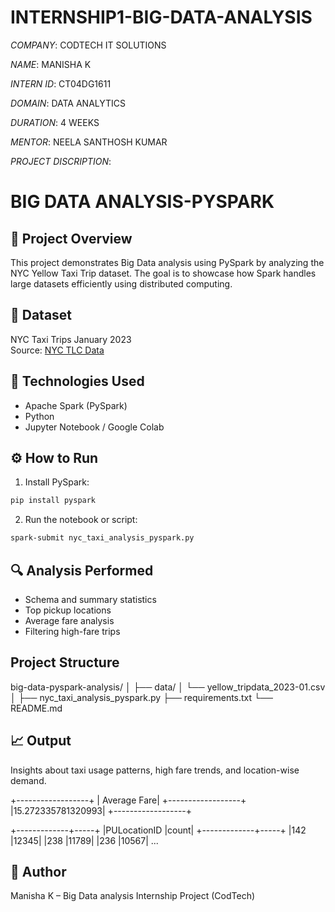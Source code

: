 # INTERNSHIP1-BIG-DATA-ANALYSIS

*COMPANY*: CODTECH IT SOLUTIONS

*NAME*: MANISHA K

*INTERN ID*: CT04DG1611

*DOMAIN*: DATA ANALYTICS

*DURATION*: 4 WEEKS

*MENTOR*: NEELA SANTHOSH KUMAR

*PROJECT DISCRIPTION*:

# BIG DATA ANALYSIS-PYSPARK

## 📌 Project Overview
This project demonstrates Big Data analysis using PySpark by analyzing the NYC Yellow Taxi Trip dataset. The goal is to showcase how Spark handles large datasets efficiently using distributed computing.

## 📂 Dataset
NYC Taxi Trips January 2023  
Source: [NYC TLC Data](https://www.nyc.gov/site/tlc/about/tlc-trip-record-data.page)

## 🧪 Technologies Used
- Apache Spark (PySpark)
- Python
- Jupyter Notebook / Google Colab

## ⚙️ How to Run
1. Install PySpark:
```bash
pip install pyspark
```

2. Run the notebook or script:
```bash
spark-submit nyc_taxi_analysis_pyspark.py
```

## 🔍 Analysis Performed
- Schema and summary statistics
- Top pickup locations
- Average fare analysis
- Filtering high-fare trips

## Project Structure
big-data-pyspark-analysis/
│
├── data/
│   └── yellow_tripdata_2023-01.csv
│
├── nyc_taxi_analysis_pyspark.py
├── requirements.txt
└── README.md

## 📈 Output
Insights about taxi usage patterns, high fare trends, and location-wise demand.

+------------------+
|      Average Fare|
+------------------+
|15.272335781320993|
+------------------+

+-------------+-----+
|PULocationID |count|
+-------------+-----+
|142          |12345|
|238          |11789|
|236          |10567|
...


## 🤝 Author
Manisha K – Big Data analysis Internship Project (CodTech)
